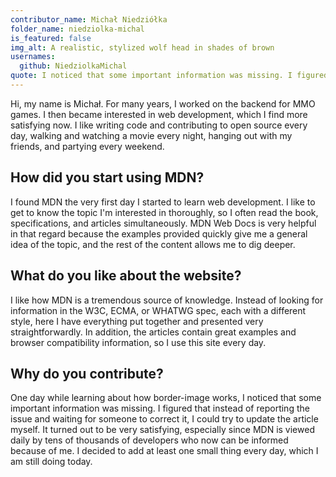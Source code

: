 ```yaml
---
contributor_name: Michał Niedziółka
folder_name: niedziolka-michal
is_featured: false
img_alt: A realistic, stylized wolf head in shades of brown
usernames:
  github: NiedziolkaMichal
quote: I noticed that some important information was missing. I figured that instead of reporting the issue and waiting for someone to correct it, I could try to update the article myself. It turned out to be very satisfying, especially since MDN is viewed daily by tens of thousands of developers who now can be informed because of me.
---
```


Hi, my name is Michał. For many years, I worked on the backend for MMO games. I then became interested in web development, which I find more satisfying now. I like writing code and contributing to open source every day, walking and watching a movie every night, hanging out with my friends, and partying every weekend.

## How did you start using MDN?

I found MDN the very first day I started to learn web development. I like to get to know the topic I'm interested in thoroughly, so I often read the book, specifications, and articles simultaneously. MDN Web Docs is very helpful in that regard because the examples provided quickly give me a general idea of the topic, and the rest of the content allows me to dig deeper.

## What do you like about the website?

I like how MDN is a tremendous source of knowledge. Instead of looking for information in the W3C, ECMA, or WHATWG spec, each with a different style, here I have everything put together and presented very straightforwardly. In addition, the articles contain great examples and browser compatibility information, so I use this site every day.

## Why do you contribute?

One day while learning about how border-image works, I noticed that some important information was missing. I figured that instead of reporting the issue and waiting for someone to correct it, I could try to update the article myself. It turned out to be very satisfying, especially since MDN is viewed daily by tens of thousands of developers who now can be informed because of me. I decided to add at least one small thing every day, which I am still doing today.

